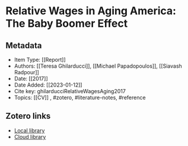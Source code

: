 # Relative Wages in Aging America: The Baby Boomer Effect

## Metadata

* Item Type: [[Report]]
* Authors: [[Teresa Ghilarducci]], [[Michael Papadopoulos]], [[Siavash Radpour]]
* Date: [[2017]]
* Date Added: [[2023-01-12]]
* Cite key: ghilarducciRelativeWagesAging2017
* Topics: [[CV]]
, #zotero, #literature-notes, #reference


##  Zotero links
* [Local library](zotero://select/items/1_5QT682S6)
* [Cloud library](http://zotero.org/users/10903504/items/5QT682S6)

